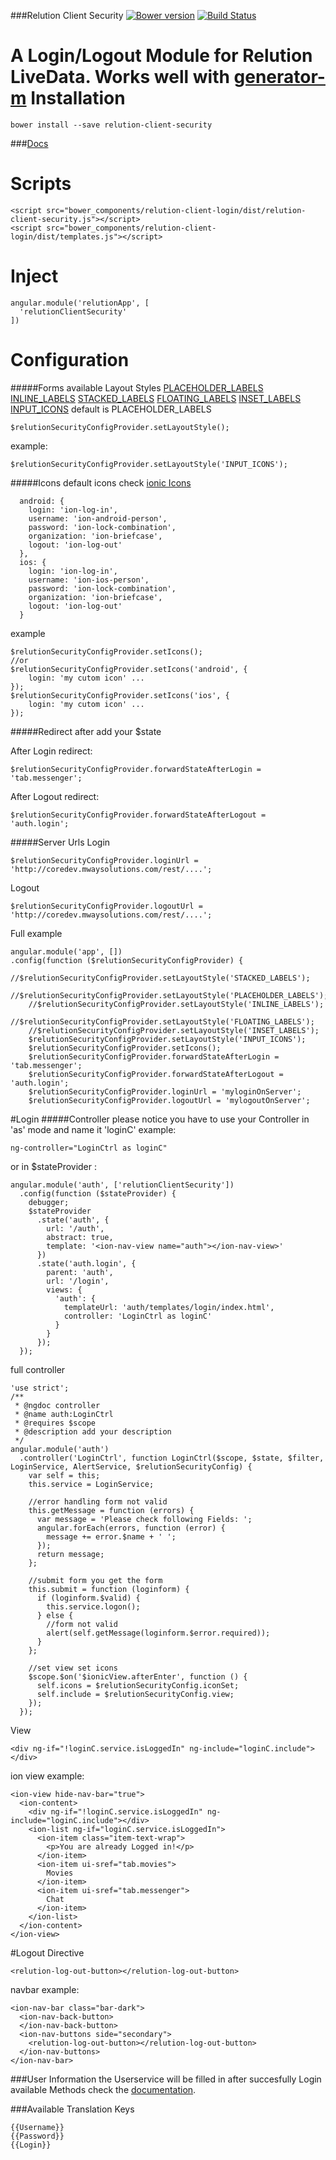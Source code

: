 ###Relution Client Security
[![Bower version](https://badge.fury.io/bo/relution-client-security.svg)](http://badge.fury.io/bo/relution-client-security) [![Build Status][travis-image]][travis-url]

A Login/Logout Module for Relution LiveData. Works well with [generator-m](https://github.com/mwaylabs/generator-m)
Installation
===
````
bower install --save relution-client-security
````

###[Docs](http://mwaylabs.github.io/relution-client-security)

Scripts
===
````
<script src="bower_components/relution-client-login/dist/relution-client-security.js"></script>
<script src="bower_components/relution-client-login/dist/templates.js"></script>
````
Inject
===
````
angular.module('relutionApp', [
  'relutionClientSecurity'
])
````
Configuration
====
#####Forms
available Layout Styles
[PLACEHOLDER_LABELS](http://ionicframework.com/docs/components/#forms-placeholder-labels)
[INLINE_LABELS](http://ionicframework.com/docs/components/#forms-inline-labels)
[STACKED_LABELS](http://ionicframework.com/docs/components/#forms-stacked-labels)
[FLOATING_LABELS](http://ionicframework.com/docs/components/#forms-floating-labels)
[INSET_LABELS](http://ionicframework.com/docs/components/#inset-forms)
[INPUT_ICONS](http://ionicframework.com/docs/components/#input-icons)
default is PLACEHOLDER_LABELS
`````
$relutionSecurityConfigProvider.setLayoutStyle();
`````
example:
`````
$relutionSecurityConfigProvider.setLayoutStyle('INPUT_ICONS');
`````
#####Icons
default icons check [ionic Icons](http://ionicons.com/)
`````
  android: {
    login: 'ion-log-in',
    username: 'ion-android-person',
    password: 'ion-lock-combination',
    organization: 'ion-briefcase',
    logout: 'ion-log-out'
  },
  ios: {
    login: 'ion-log-in',
    username: 'ion-ios-person',
    password: 'ion-lock-combination',
    organization: 'ion-briefcase',
    logout: 'ion-log-out'
  }
`````
example
`````
$relutionSecurityConfigProvider.setIcons();
//or
$relutionSecurityConfigProvider.setIcons('android', {
	login: 'my cutom icon' ...
});
$relutionSecurityConfigProvider.setIcons('ios', {
	login: 'my cutom icon' ...
});
`````
#####Redirect after
add your $state

After Login redirect:
`````
$relutionSecurityConfigProvider.forwardStateAfterLogin = 'tab.messenger';
`````
After Logout redirect:
`````
$relutionSecurityConfigProvider.forwardStateAfterLogout = 'auth.login';
`````
#####Server Urls
Login
`````
$relutionSecurityConfigProvider.loginUrl = 'http://coredev.mwaysolutions.com/rest/....';
`````
Logout
`````
$relutionSecurityConfigProvider.logoutUrl = 'http://coredev.mwaysolutions.com/rest/....';
`````

Full example
````
angular.module('app', [])
.config(function ($relutionSecurityConfigProvider) {
    //$relutionSecurityConfigProvider.setLayoutStyle('STACKED_LABELS');
    //$relutionSecurityConfigProvider.setLayoutStyle('PLACEHOLDER_LABELS');
    //$relutionSecurityConfigProvider.setLayoutStyle('INLINE_LABELS');
    //$relutionSecurityConfigProvider.setLayoutStyle('FLOATING_LABELS');
    //$relutionSecurityConfigProvider.setLayoutStyle('INSET_LABELS');
    $relutionSecurityConfigProvider.setLayoutStyle('INPUT_ICONS');
    $relutionSecurityConfigProvider.setIcons();
    $relutionSecurityConfigProvider.forwardStateAfterLogin = 'tab.messenger';
    $relutionSecurityConfigProvider.forwardStateAfterLogout = 'auth.login';
    $relutionSecurityConfigProvider.loginUrl = 'myloginOnServer';
    $relutionSecurityConfigProvider.logoutUrl = 'mylogoutOnServer';
````


#Login
#####Controller
please notice you have to use your Controller in 'as' mode and name it 'loginC' 
example:
````
ng-controller="LoginCtrl as loginC"
````
or in $stateProvider : 
````
angular.module('auth', ['relutionClientSecurity'])
  .config(function ($stateProvider) {
    debugger;
    $stateProvider
      .state('auth', {
        url: '/auth',
        abstract: true,
        template: '<ion-nav-view name="auth"></ion-nav-view>'
      })
      .state('auth.login', {
        parent: 'auth',
        url: '/login',
        views: {
          'auth': {
            templateUrl: 'auth/templates/login/index.html',
            controller: 'LoginCtrl as loginC'
          }
        }
      });
  });
````
full controller
````
'use strict';
/**
 * @ngdoc controller
 * @name auth:LoginCtrl
 * @requires $scope
 * @description add your description
 */
angular.module('auth')
  .controller('LoginCtrl', function LoginCtrl($scope, $state, $filter, LoginService, AlertService, $relutionSecurityConfig) {
    var self = this;
    this.service = LoginService;
    
    //error handling form not valid
    this.getMessage = function (errors) {
      var message = 'Please check following Fields: ';
      angular.forEach(errors, function (error) {
        message += error.$name + ' ';
      });
      return message;
    };
    
    //submit form you get the form
    this.submit = function (loginform) {
      if (loginform.$valid) {
        this.service.logon();
      } else {
        //form not valid
        alert(self.getMessage(loginform.$error.required));
      }
    };
    
    //set view set icons
    $scope.$on('$ionicView.afterEnter', function () {
      self.icons = $relutionSecurityConfig.iconSet;
      self.include = $relutionSecurityConfig.view;
    });
  });
````
View

````
<div ng-if="!loginC.service.isLoggedIn" ng-include="loginC.include"></div>
````
ion view example:

````
<ion-view hide-nav-bar="true">
  <ion-content>
    <div ng-if="!loginC.service.isLoggedIn" ng-include="loginC.include"></div>
    <ion-list ng-if="loginC.service.isLoggedIn">
      <ion-item class="item-text-wrap">
        <p>You are already Logged in!</p>
      </ion-item>
      <ion-item ui-sref="tab.movies">
        Movies
      </ion-item>
      <ion-item ui-sref="tab.messenger">
        Chat
      </ion-item>
    </ion-list>
  </ion-content>
</ion-view>
````

#Logout Directive

````
<relution-log-out-button></relution-log-out-button>
````
navbar example:

````
<ion-nav-bar class="bar-dark">
  <ion-nav-back-button>
  </ion-nav-back-button>
  <ion-nav-buttons side="secondary">
    <relution-log-out-button></relution-log-out-button>
  </ion-nav-buttons>
</ion-nav-bar>
````

###User Information
the Userservice will be filled in after succesfully Login available Methods check the [documentation](http://mwaylabs.github.io/relution-client-security).

###Available Translation Keys
````
{{Username}}
{{Password}}
{{Login}}
````

[travis-url]: https://travis-ci.org/mwaylabs/relution-client-security
[travis-image]: https://travis-ci.org/mwaylabs/relution-client-security.svg?branch=master
